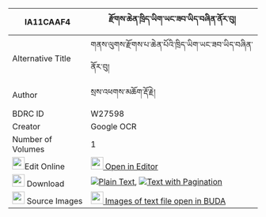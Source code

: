 |IA11CAAF4|རྫོགས་ཆེན་ཁྲིད་ཡིག་ཡང་ཟབ་ཡིད་བཞིན་ནོར་བུ། 
| --- | --- 
|Alternative Title |གནས་ལུགས་རྫོགས་པ་ཆེན་པོའི་ཁྲིད་ཡིག་ཡང་ཟབ་ཡིད་བཞིན་ནོར་བུ།
|Author| སྲས་འཕགས་མཆོག་རྡོ་རྗེ།
|BDRC ID | W27598
|Creator | Google OCR
|Number of Volumes| 1
|<img width="25" src="https://img.icons8.com/color/25/000000/edit-property.png">Edit Online| [<img width="25" src="https://avatars.githubusercontent.com/u/45091458?s=200&v=4"> Open in Editor](http://editor.openpecha.org/IA11CAAF4)
|<img width="25" src="https://img.icons8.com/fluent/48/000000/download-2.png"/>  Download | [![](https://img.icons8.com/color/20/000000/txt.png)Plain Text](https://github.com/Openpecha/IA11CAAF4/releases/download/v1/dzogchen_triyik_yang_zab_yishy_plain_IA11CAAF4.zip), [![](https://img.icons8.com/color/20/000000/txt.png)Text with Pagination](https://github.com/Openpecha/IA11CAAF4/releases/download/v1/dzogchen_triyik_yang_zab_yishy_pages_IA11CAAF4.zip)
|<img width="25" src="https://img.icons8.com/plasticine/100/000000/pictures-folder.png"/>  Source Images | [<img width="25" src="https://library.bdrc.io/icons/BUDA-small.svg"> Images of text file open in BUDA](https://library.bdrc.io/show/bdr:W27598)